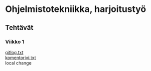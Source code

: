 # Ohjelmistotekniikka, harjoitustyö
## Tehtävät
### Viikko 1
[gitlog.txt](https://github.com/lapptomi/ot-harjoitustyo/blob/master/laskarit/viikko1/gitlog.txt)  
[komentorivi.txt](https://github.com/lapptomi/ot-harjoitustyo/blob/master/laskarit/viikko1/komentorivi.txt)  
local change
